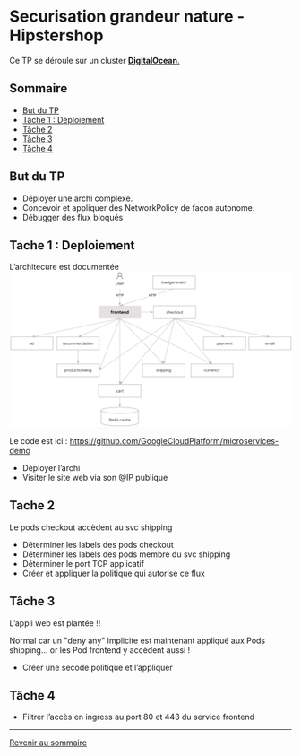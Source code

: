 # Securisation grandeur nature - Hipstershop

Ce TP se déroule sur un cluster <ins>**DigitalOcean**<ins>.

## Sommaire
  * [But du TP ](#but)
  * [Tâche 1 : Déploiement](#but)
  * [Tâche 2](#but)
  * [Tâche 3](#but)
  * [Tâche 4](#but)

## But du TP
* Déployer une archi complexe.
* Concevoir et appliquer des NetworkPolicy de façon autonome.
* Débugger des flux bloqués


## Tache 1 : Deploiement

L’architecure est documentée ![ici](https://github.com/GoogleCloudPlatform/microservices-demo/blob/main/docs/img/architecture-diagram.png)

Le code est ici : https://github.com/GoogleCloudPlatform/microservices-demo 

* Déployer l’archi
* Visiter le site web via son @IP publique

## Tache 2

Le pods checkout accèdent au svc shipping

* Déterminer les labels des pods checkout
* Déterminer les labels des pods membre du svc shipping
* Déterminer le port TCP applicatif
* Créer et appliquer la politique qui autorise ce flux

## Tâche 3

L’appli web est plantée !!

Normal car un "deny any" implicite est maintenant appliqué aux Pods shipping… 
or les Pod frontend y accèdent aussi !

* Créer une secode politique et l’appliquer

## Tâche 4 

* Filtrer l’accès en ingress au port 80 et 443 du service frontend

---

[Revenir au sommaire](../README.md) 